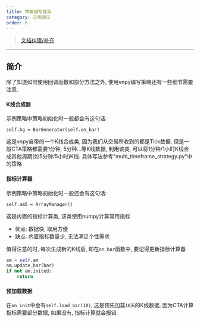 ```yaml
---
title: 策略编写提高
category: 示例演示
order: 6
---
```


> [文档纠错/补充](https://github.com/dumengru/docs_vnpy/tree/master/docs/_docs)
---

## 简介
除了知道如何使用回调函数和部分方法之外, 使用vnpy编写策略还有一些细节需要注意.

#### K线合成器
示例策略中策略初始化时一般都会有这句话: 
```
self.bg = BarGenerator(self.on_bar)
```
这是vnpy自带的一个K线合成类, 因为我们从交易所收到的都是Tick数据, 但是一般CTA策略都需要1分钟, 5分钟...等K线数据, 利用该类, 可以将1分钟/1小时K线合成其他周期(如5分钟/5小时)K线. 具体写法参考"multi_timeframe_strategy.py"中的策略

#### 指标计算器
示例策略中策略初始化时一般还会有这句话: 
```
self.am5 = ArrayManager()
```
这是内置的指标计算类, 该类使用numpy计算常用指标
- 优点: 数据快, 取用方便
- 缺点: 内置指标数量少, 无法满足个性需求

值得注意的时, 每次生成新的K线后, 即在`on_bar`函数中, 要记得更新指标计算器
```python
am = self.am
am.update_bar(bar)
if not am.inited:
    return
```

#### 预加载数据
在`on_init`中会有`self.load_bar(10)`, 这是预先加载`10天`的K线数据, 因为CTA计算指标需要部分数据, 如果没有, 指标计算就会报错.
